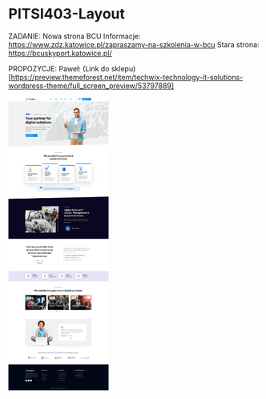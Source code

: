 # PITSI403-Layout

ZADANIE:
Nowa strona BCU
Informacje: https://www.zdz.katowice.pl/zapraszamy-na-szkolenia-w-bcu
Stara strona: https://bcuskyport.katowice.pl/

PROPOZYCJE:
Paweł: 
(Link do sklepu)[https://preview.themeforest.net/item/techwix-technology-it-solutions-wordpress-theme/full_screen_preview/53797889]

<img src="Technix.jpg" alt="drawing" width="200"/>
